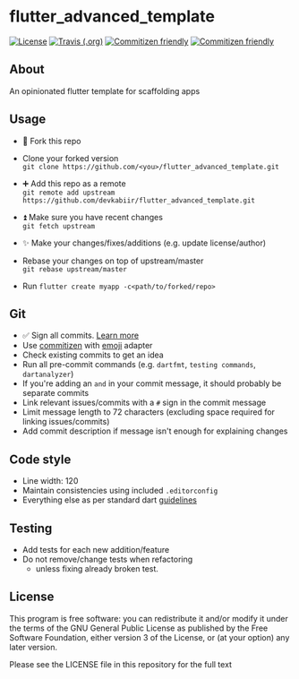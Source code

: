 # flutter_advanced_template

[![License](https://img.shields.io/github/license/devkabiir/flutter_advanced_template.svg)](https://github.com/devkabiir/flutter_advanced_template/blob/master/LICENSE)
[![Travis (.org)](https://img.shields.io/travis/com/devkabiir/flutter_advanced_template.svg)](https://travis-ci.com/devkabiir/flutter_advanced_template)
[![Commitizen friendly](https://img.shields.io/badge/commitizen-friendly-brightgreen.svg)](http://commitizen.github.io/cz-cli/)
[![Commitizen friendly](https://img.shields.io/badge/commitizen--style-emoji-brightgreen.svg)](https://github.com/ngryman/cz-emoji)

## About

An opinionated flutter template for scaffolding apps

## Usage

- :fork_and_knife: Fork this repo
- Clone your forked version  
  `git clone https://github.com/<you>/flutter_advanced_template.git`

- :heavy_plus_sign: Add this repo as a remote  
  `git remote add upstream https://github.com/devkabiir/flutter_advanced_template.git`

- :arrow_double_up: Make sure you have recent changes  
  `git fetch upstream`

- :sparkles: Make your changes/fixes/additions (e.g. update license/author)  
- Rebase your changes on top of upstream/master  
  `git rebase upstream/master`

- Run `flutter create myapp -c<path/to/forked/repo>`

## Git

- :white_check_mark: Sign all commits. [Learn more](https://help.github.com/articles/signing-commits/)
- Use [commitizen](http://commitizen.github.io/cz-cli/) with [emoji](https://github.com/ngryman/cz-emoji) adapter
- Check existing commits to get an idea
- Run all pre-commit commands (e.g. `dartfmt`, `testing commands`, `dartanalyzer`)
- If you're adding an `and` in your commit message, it should probably be separate commits
- Link relevant issues/commits with a `#` sign in the commit message
- Limit message length to 72 characters (excluding space required for linking issues/commits)
- Add commit description if message isn't enough for explaining changes

## Code style

- Line width: 120
- Maintain consistencies using included `.editorconfig`
- Everything else as per standard dart [guidelines](https://www.dartlang.org/guides/language/effective-dart/style)

## Testing

- Add tests for each new addition/feature
- Do not remove/change tests when refactoring
  - unless fixing already broken test.

## License

This program is free software: you can redistribute it and/or modify
it under the terms of the GNU General Public License as published by
the Free Software Foundation, either version 3 of the License, or
(at your option) any later version.

Please see the LICENSE file in this repository for the full text

